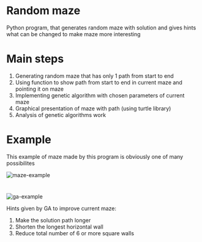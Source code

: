 # Random maze
Python program, that generates random maze with solution and gives hints what can be changed to make maze more interesting

# Main steps
1. Generating random maze that has only 1 path from start to end
2. Using function to show path from start to end in current maze and pointing it on maze
3. Implementing genetic algorithm with chosen parameters of current maze
4. Graphical presentation of maze with path (using turtle library)
5. Analysis of genetic algorithms work

# Example
This example of maze made by this program is obviously one of many possibilites

![maze-example](https://user-images.githubusercontent.com/123515299/215359005-2b65964f-67c4-45e2-9932-5ad1778b1dd5.png)
#
![ga-example](https://user-images.githubusercontent.com/123515299/215359043-a26357f6-bad1-4950-be54-b0227b758f58.png)

Hints given by GA to improve current maze:
1. Make the solution path longer
2. Shorten the longest horizontal wall
3. Reduce total number of 6 or more square walls
